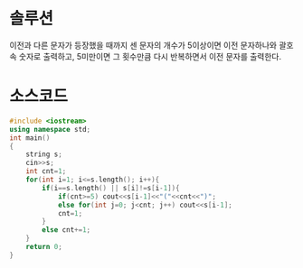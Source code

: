 # 솔루션

이전과 다른 문자가 등장했을 때까지 센 문자의 개수가 5이상이면 이전 문자하나와 괄호 속 숫자로 출력하고, 5미만이면 그 횟수만큼 다시 반복하면서 이전 문자를 출력한다.



# 소스코드

```cpp
#include <iostream>
using namespace std;
int main()
{
    string s;
    cin>>s;
    int cnt=1;
    for(int i=1; i<=s.length(); i++){
        if(i==s.length() || s[i]!=s[i-1]){
            if(cnt>=5) cout<<s[i-1]<<"("<<cnt<<")";
            else for(int j=0; j<cnt; j++) cout<<s[i-1];
            cnt=1;
        }
        else cnt+=1;
    }
    return 0;
}
```
